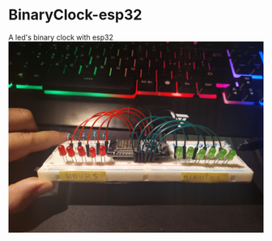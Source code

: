 # BinaryClock-esp32
A led's binary clock with esp32
![Foto](https://github.com/alemazzo/BinaryClock-esp32/blob/master/foto.jpg)
